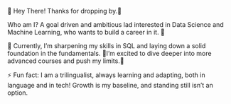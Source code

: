 👋 Hey There! Thanks for dropping by.👀 

Who am I? 
A goal driven and ambitious lad interested in Data Science and Machine Learning, who wants to build a career in it. 💅

🌱 Currently, I’m sharpening my skills in SQL and laying down a solid foundation in the fundamentals. 
🐯I’m excited to dive deeper into more advanced courses and push my limits.🐯

⚡ Fun fact: I am a trilingualist, always learning and adapting, both in language and in tech! 
Growth is my baseline, and standing still isn’t an option. 
<!---
nyrxne/nyrxne is a ✨ special ✨ repository because its `README.md` (this file) appears on your GitHub profile.
You can click the Preview link to take a look at your changes.
--->

